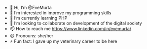 - 👋 Hi, I’m @EveMurta
- 👀 I’m interested in improve my programming skills
- 🌱 I’m currently learning PHP
- 💞️ I’m looking to collaborate on development of the digital society
- 📫 How to reach me https://www.linkedin.com/in/evemurta/
- 😄 Pronouns: she/her
- ⚡ Fun fact: I gave up my veterinary career to be here

<!---
EveMurta/EveMurta is a ✨ special ✨ repository because its `README.md` (this file) appears on your GitHub profile.
You can click the Preview link to take a look at your changes.
--->
